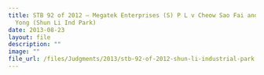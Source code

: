 ```yaml
---
title: STB 92 of 2012 – Megatek Enterprises (S) P L v Cheow Sao Fai and See Lay
  Yong (Shun Li Ind Park)
date: 2013-08-23
layout: file
description: ""
image: ""
file_url: /files/Judgments/2013/stb-92-of-2012-shun-li-industrial-park.pdf
---
```

